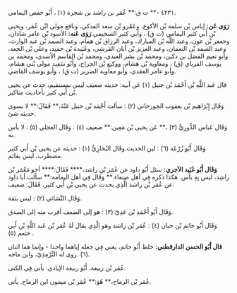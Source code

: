 ٤٢٣١ -** ت ق:** عُمَر بن راشد بن شجرة (١) ، أَبُو حفص اليمامي.

**رَوَى عَن:** إياس بْن سلمة بْن الأكوع، وعَمْرو بْن سعد الفدكي، ونافع مولى ابْن عُمَر، ويحيى بْن أَبي كثير اليمامي (ت ق) ، وأبي كثير السحيمي.**رَوَى عَنه:** الأسود بْن عامر شاذان، وجعفر بْن عون، وعبد اللَّه بْن المبارك، وعبد الرزاق بْن همام، وعبد الصمد بْن عبد الوارث، وعبد الصمد بْن النعمان، وعبد العزيز بْن أبان القرشي، وعُبَيدة بْن حميد، وعلي بْن الجعد، وأبو نعيم الفضل بن دكين، ومحمد بْن بشر العبدي، ومحمد بْن القاسم الأسدي، ومحمد بن يوسف الفرياي (ق) ، ومعاوية بْن هشام، ووكيع بْن الجراح، وأَبُو سَعِيد مولى بْني هشام، وأبو عامر العقدي، وأبو معاوية الضرير (ت ق) ، وأبو يوسف القاضي.

قال عَبد اللَّهِ بْن أَحْمَد بْن حنبل (١) عَن أبيه: حديثه ضعيف ليس بمستقيم، حدث عن يحيى بْن أَبي كثير بأحاديث مناكير.

وَقَال إِبْرَاهِيم بْن يعقوب الجوزجاني (٢) : سألت أَحْمَد بْن حنبل عَنْهُ،** فَقَالَ:** لا يسوى حديثه شئ.

وَقَال عَباس الدُّورِيُّ (٣) ،** عَن يحيى بْن مَعِين:** ضعيف (٤) . وَقَال العجلي (٥) : لا بأس به.

وَقَال أَبُو زُرْعَة (٦) : لين الحديث.وقَال البُخارِيُّ (١) : حديثه عن يحيى بْن أَبي كثير مضطرب، ليس بقائم.

**وَقَال أَبُو عُبَيد الآجري:** سئل أَبُو داود عن عُمَر بْن راشد،**** فَقَالَ:**** أخو مَعْمَر بْن راشِد، ليس بِهِ بأس. هكذا ذكره فِي أهل صنعاء.** وَقَال فِي أهل اليمامة:** سألت أبا داود عن عُمَر بْن راشد الَّذِي يحدث عن يحيى بْن أَبي كثير، فَقَالَ: ضعيف.

وَقَال النَّسَائي (٢) : ليس بثقة.

وَقَال أَبُو أَحْمَد بْن عَدِيّ (٣) : هو إلى الضعف أقرب منه إلى الصدق.

وَقَال أَبُو حاتم بْن حبان (٤) : عُمَر بْن راشد وهو الَّذِي يقال لَهُ عُمَر بْن عَبد اللَّهِ بْن أَبي خثعم (٥) .

**قال أَبُو الحسن الدارقطني:** خلط أَبُو حاتم، يعني فِي جعله إياهما واحدا - وإنما هما اثنان (٦) .روى له التِّرْمِذِيّ، وابن ماجه.

عُمَر بْن ربيعة، أَبُو ربيعة الإيادي. يأتي فِي الكنى.

عُمَر بْن الرماح،** هُوَ:** عُمَر بْن ميمون ابن الرماح. يأتي.